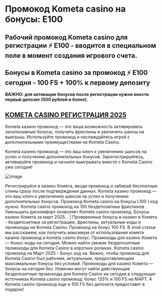 # Промокод Kometa casino на бонусы: E100

## Рабочий промокод Kometa casino для регистрации ⚡️ E100 - вводится в специальном поле в момент создания игрового счета.
## Бонусы в Kometa casino за промокод ⚡️ E100 сегодня - 100 FS + 100% к первому депозиту
**ВАЖНО: для активации бонусов после регистрации нужно внести первый депозит (500 рублей и более).**

## [KOMETA CASINO РЕГИСТРАЦИЯ 2025](https://linkcasino.ru/kometa_e100)

Kometa казино промокод — это ваша возможность активировать эксклюзивные бонусы, получить фриспины и увеличить шансы на выигрыш. Используйте промокод и наслаждайтесь игрой с дополнительными преимуществами на Kometa Casino.

Kometa казино промокод — это ваш ключ к увеличению шансов на успех и получению дополнительных бонусов. Зарегистрируйтесь, активируйте промокод и начните выигрывать вместе с Kometa Casino уже сегодня!


![image](https://github.com/user-attachments/assets/d4c4f3eb-d217-48c6-9f40-1b11f44cfc53)


Регистрируйся в казино Комета, вводи промокод и забирай бесплатные спины сразу после подтверждения данных. Kometa казино промокод — это ваш ключ к увеличению шансов на успех и получению дополнительных бонусов. Промокод Kometa casino на бонусы L100 ( код нужно. Kometa casino промокод на 100 бездепозитных фриспинов Уменьшить дискомфорт позволяет Kometa casino промокод. Бонусы казино Комета за март 2025... | Проверенные бонусы в казино в Комета - бездепозитные за регистрацию, фриспины, актуальные коды и промокоды на Kometa Cаsino: Промокод на бонус 100 FS. В этой статье мы расскажем, как получить максимум от использования комета казино промокод и kometa casino бонус.
Промокоды для казино Комета — бонус-коды на сегодня.
Можно найти свежие бездепозитные промокоды для Kometa Casino в коротких роликах.
Kometa casino промокод на Март 2025 - Бонус код на. Важно, чтобы промокод для Kometa Casino был рабочим, актуальным, предоставляющим максимальные бонусы без условий. Промокоды для казино Комета — бонусы на сегодня без. Новички могут найти действующие бездепозитные промокоды для Kometa Casino на сегодня в следующих источниках Kometa casino промокод: бонус 125% и 100 FS на МАРТ. А Kometa casino промокод еще и 100 FS без депозита предоставит в подарок!
